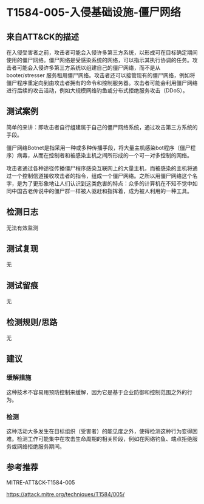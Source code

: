 # T1584-005-入侵基础设施-僵尸网络

## 来自ATT&CK的描述

在入侵受害者之前，攻击者可能会入侵许多第三方系统，以形成可在目标确定期间使用的僵尸网络。僵尸网络是受感染系统的网络，可以指示其执行协调的任务。攻击者可能会入侵许多第三方系统以组建自己的僵尸网络，而不是从 booter/stresser 服务租用僵尸网络。攻击者还可以接管现有的僵尸网络，例如将僵尸程序重定向到由攻击者拥有的命令和控制服务器。攻击者可能会利用僵尸网络进行后续的攻击活动，例如大规模网络钓鱼或分布式拒绝服务攻击（DDoS）。

## 测试案例

简单的来讲：即攻击者自行组建属于自己的僵尸网络系统，通过攻击第三方系统的手段。

僵尸网络Botnet是指采用一种或多种传播手段，将大量主机感染bot程序（僵尸程序）病毒，从而在控制者和被感染主机之间所形成的一个可一对多控制的网络。

攻击者通过各种途径传播僵尸程序感染互联网上的大量主机，而被感染的主机将通过一个控制信道接收攻击者的指令，组成一个僵尸网络。之所以用僵尸网络这个名字，是为了更形象地让人们认识到这类危害的特点：众多的计算机在不知不觉中如同中国古老传说中的僵尸群一样被人驱赶和指挥着，成为被人利用的一种工具。

## 检测日志

无法有效监测

## 测试复现

无

## 测试留痕

无

## 检测规则/思路

无

## 建议

### 缓解措施

这种技术不容易用预防控制来缓解，因为它是基于企业防御和控制范围之外的行为。

### 检测

这种活动大多发生在目标组织（受害者）的能见度之外，使得检测这种行为变得困难。检测工作可能集中在攻击生命周期的相关阶段，例如在网络钓鱼、端点拒绝服务或网络拒绝服务期间。

## 参考推荐

MITRE-ATT&CK-T1584-005

<https://attack.mitre.org/techniques/T1584/005/>
